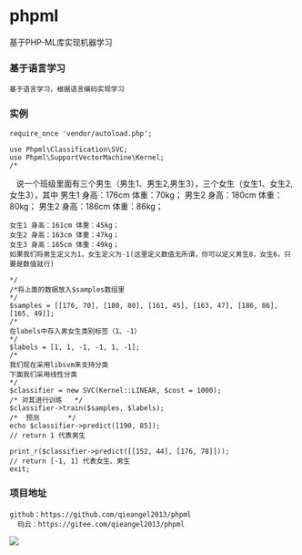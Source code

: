 # phpml
基于PHP-ML库实现机器学习
### 基于语言学习
    基于语言学习，根据语言编码实现学习
### 实例
    require_once 'vendor/autoload.php';

    use Phpml\Classification\SVC;
    use Phpml\SupportVectorMachine\Kernel;
    /*
    说一个班级里面有三个男生（男生1、男生2,男生3），三个女生（女生1、女生2,女生3），其中
    男生1 身高：176cm 体重：70kg；
    男生2 身高：180cm 体重：80kg；
    男生2 身高：186cm 体重：86kg；

    女生1 身高：161cm 体重：45kg；
    女生2 身高：163cm 体重：47kg；
    女生3 身高：165cm 体重：49kg；
    如果我们将男生定义为1，女生定义为-1(这里定义数值无所谓，你可以定义男生8，女生6，只要是数值就行)

    */
    /*将上面的数据放入$samples数组里
    */
    $samples = [[176, 70], [180, 80], [161, 45], [163, 47], [186, 86], [165, 49]];
    /*
    在labels中存入男女生类别标签（1、-1）
    */
    $labels = [1, 1, -1, -1, 1, -1];
    /*
    我们现在采用libsvm来支持分类
    下面我们采用线性分类
    */
    $classifier = new SVC(Kernel::LINEAR, $cost = 1000);
    /* 对其进行训练   */
    $classifier->train($samples, $labels);
    /*  预测       */
    echo $classifier->predict([190, 85]);
    // return 1 代表男生

    print_r($classifier->predict([[152, 44], [176, 78]]));
    // return [-1, 1] 代表女生、男生
    exit;
 ### 项目地址
    github：https://github.com/qieangel2013/phpml
      码云：https://gitee.com/qieangel2013/phpml
 ![](https://github.com/qieangel2013/zys/blob/master/public/images/pw.jpg)
